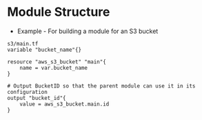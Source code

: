 # Module Structure
- Example - For building a module for an S3 bucket

```
s3/main.tf
variable "bucket_name"{}

resource "aws_s3_bucket" "main"{
    name = var.bucket_name
}

# Output BucketID so that the parent module can use it in its configuration
output "bucket_id"{
    value = aws_s3_bucket.main.id
}
```